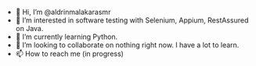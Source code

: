 - 👋 Hi, I’m @aldrinmalakarasmr
- 👀 I’m interested in software testing with Selenium, Appium, RestAssured on Java.
- 🌱 I’m currently learning Python.
- 💞️ I’m looking to collaborate on nothing right now. I have a lot to learn. 
- 📫 How to reach me (in progress)

<!---
aldrinmalakarasmr/aldrinmalakarasmr is a ✨ special ✨ repository because its `README.md` (this file) appears on your GitHub profile.
You can click the Preview link to take a look at your changes.
--->
